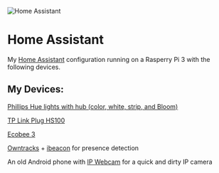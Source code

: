 ![Home Assistant](https://github.com/ikonixx/home-assistant/blob/master/images/hass.png)
# Home Assistant

My [Home Assistant](https://home-assistant.io/) configuration running on a Rasperry Pi 3 with the following devices.


## My Devices:
  [Phillips Hue lights with hub (color, white, strip, and Bloom)](https://www2.meethue.com/en-us)
  
  [TP Link Plug HS100](http://www.tp-link.com/us/products/details/cat-5516_HS100.html)
  
  [Ecobee 3](https://www.ecobee.com/)
  
  [Owntracks](http://owntracks.org/) + [ibeacon](https://www.amazon.com/gp/product/B019G0VVZC/ref=oh_aui_detailpage_o03_s00?ie=UTF8&psc=1) for presence detection
  
  An old Android phone with [IP Webcam](https://play.google.com/store/apps/details?id=com.pas.webcam&hl=en) for a quick and dirty IP camera
